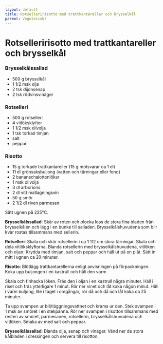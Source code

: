 ```yaml
---
layout: default
title: Rotselleririsotto med trattkantareller och brysselkål
parent: Vegetariskt
---
```

# Rotselleririsotto med trattkantareller och brysselkål


### Brysselkålssallad

- 500 g  brysselkål
- 1 1/2 msk  olja
- 2 tsk  dijonsenap
- 2 tsk  rödvinsvinäger

### Rotselleri

- 500 g  rotselleri
- 4  vitlöksklyftor
- 1 1/2 msk  olivolja
- 1 tsk  torkad timjan
- salt
- peppar

### Risotto

- 15 g torkade trattkantareller (15 g motsvarar ca 1 dl)
- 11 dl grönsaksbuljong (vatten och tärningar eller fond)
- 2  bananschalottenlökar
- 1 msk  olivolja
- 3 dl  arborioris
- 2 dl  vitt matlagningsvin
- 50 g  smör
- 2 1/2 dl  riven parmesan


Sätt ugnen på 225°C.

**Brysselkålssallad**: Skär av roten och plocka loss de stora fina bladen från
brysselkålen och lägg i en bunke till salladen. Brysselkålshuvudena som blir kvar rostas
tillsammans med sellerin.

**Rotselleri**: Skala och skär rotsellerin i ca 1 1/2 cm stora tärningar. Skala och dela
vitlöksklyftorna. Blanda rotsellerin med brysselkålshuvudena, vitlöken och oljan. Krydda
med timjan, salt och peppar och häll ut på en plåt. Sätt in mitt i ugnen ca 20 minuter.

**Risotto**: Blötlägg trattkantarellerna enligt anvisningen på förpackningen. Koka upp
buljongen i en kastrull och håll den varm.

Skala och finhacka löken. Fräs den i oljan i en kastrull några minuter. Häll i riset och
fräs ytterligare 1 minut. Rör ner vinet och låt koka någon minut. Häll i varm buljong,
lite i taget i omgångar, rör då och då och låt koka ca 25 minuter.

Ta upp svampen ur blötläggningsvattnet och krama ur den. Stek svampen i 1 msk av smöret i
en stekpanna. Rör ner svampen i risotton tillsammans med resten av smöret, parmesanen,
rotsellerin, brysselkålshuvudena och vitlöken. Smaka av med salt och peppar.

**Brysselkålssallad**: Blanda olja, senap och vinäger. Vänd ner de stora kålbladen i
dressingen och servera till risotton.
